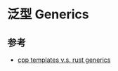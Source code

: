 # 泛型 Generics

## 参考

- [cpp templates v.s. rust generics](https://gist.github.com/brendanzab/9220415)